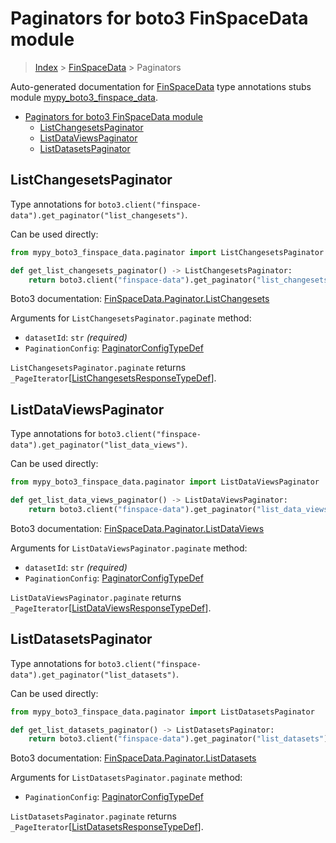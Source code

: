 # Paginators for boto3 FinSpaceData module

> [Index](..) > [FinSpaceData](.) > Paginators

Auto-generated documentation for
[FinSpaceData](https://boto3.amazonaws.com/v1/documentation/api/latest/reference/services/finspace-data.html#FinSpaceData)
type annotations stubs module
[mypy_boto3_finspace_data](https://pypi.org/project/mypy-boto3-finspace-data/).

- [Paginators for boto3 FinSpaceData module](#paginators-for-boto3-finspacedata-module)
  - [ListChangesetsPaginator](#listchangesetspaginator)
  - [ListDataViewsPaginator](#listdataviewspaginator)
  - [ListDatasetsPaginator](#listdatasetspaginator)

## ListChangesetsPaginator

Type annotations for
`boto3.client("finspace-data").get_paginator("list_changesets")`.

Can be used directly:

```python
from mypy_boto3_finspace_data.paginator import ListChangesetsPaginator

def get_list_changesets_paginator() -> ListChangesetsPaginator:
    return boto3.client("finspace-data").get_paginator("list_changesets")
```

Boto3 documentation:
[FinSpaceData.Paginator.ListChangesets](https://boto3.amazonaws.com/v1/documentation/api/latest/reference/services/finspace-data.html#FinSpaceData.Paginator.ListChangesets)

Arguments for `ListChangesetsPaginator.paginate` method:

- `datasetId`: `str` *(required)*
- `PaginationConfig`:
  [PaginatorConfigTypeDef](./type_defs.md#paginatorconfigtypedef)

`ListChangesetsPaginator.paginate` returns
`_PageIterator`\[[ListChangesetsResponseTypeDef](./type_defs.md#listchangesetsresponsetypedef)\].

## ListDataViewsPaginator

Type annotations for
`boto3.client("finspace-data").get_paginator("list_data_views")`.

Can be used directly:

```python
from mypy_boto3_finspace_data.paginator import ListDataViewsPaginator

def get_list_data_views_paginator() -> ListDataViewsPaginator:
    return boto3.client("finspace-data").get_paginator("list_data_views")
```

Boto3 documentation:
[FinSpaceData.Paginator.ListDataViews](https://boto3.amazonaws.com/v1/documentation/api/latest/reference/services/finspace-data.html#FinSpaceData.Paginator.ListDataViews)

Arguments for `ListDataViewsPaginator.paginate` method:

- `datasetId`: `str` *(required)*
- `PaginationConfig`:
  [PaginatorConfigTypeDef](./type_defs.md#paginatorconfigtypedef)

`ListDataViewsPaginator.paginate` returns
`_PageIterator`\[[ListDataViewsResponseTypeDef](./type_defs.md#listdataviewsresponsetypedef)\].

## ListDatasetsPaginator

Type annotations for
`boto3.client("finspace-data").get_paginator("list_datasets")`.

Can be used directly:

```python
from mypy_boto3_finspace_data.paginator import ListDatasetsPaginator

def get_list_datasets_paginator() -> ListDatasetsPaginator:
    return boto3.client("finspace-data").get_paginator("list_datasets")
```

Boto3 documentation:
[FinSpaceData.Paginator.ListDatasets](https://boto3.amazonaws.com/v1/documentation/api/latest/reference/services/finspace-data.html#FinSpaceData.Paginator.ListDatasets)

Arguments for `ListDatasetsPaginator.paginate` method:

- `PaginationConfig`:
  [PaginatorConfigTypeDef](./type_defs.md#paginatorconfigtypedef)

`ListDatasetsPaginator.paginate` returns
`_PageIterator`\[[ListDatasetsResponseTypeDef](./type_defs.md#listdatasetsresponsetypedef)\].
